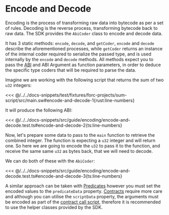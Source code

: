 # Encode and Decode

Encoding is the process of transforming raw data into bytecode as per a set of rules. Decoding is the reverse process, transforming bytecode back to raw data. The SDK provides the `AbiCoder` class to encode and decode data.

It has 3 static methods: `encode`, `decode`, and `getCoder`, `encode` and `decode` describe the aforementioned processes, while `getCoder` returns an instance of the internal coder required to serialize the passed type, and is used internally by the `encode` and `decode` methods. All methods expect you to pass the [ABI](https://docs.fuel.network/docs/specs/abi/json-abi-format/) and ABI Argument as function parameters, in order to deduce the specific type coders that will be required to parse the data.

Imagine we are working with the following script that returns the sum of two `u32` integers:

<<< @/../../docs-snippets/test/fixtures/forc-projects/sum-script/src/main.sw#encode-and-decode-1{rust:line-numbers}

It will produce the following ABI:

<<< @/../../docs-snippets/src/guide/encoding/encode-and-decode.test.ts#encode-and-decode-2{ts:line-numbers}

Now, let's prepare some data to pass to the `main` function to retrieve the combined integer. The function is expecting a `u32` integer and will return one. So here we are going to encode the `u32` to pass it to the function, and receive the same same `u32` as bytes back, that we will need to decode.

We can do both of these with the `AbiCoder`:

<<< @/../../docs-snippets/src/guide/encoding/encode-and-decode.test.ts#encode-and-decode-3{ts:line-numbers}

A similar approach can be taken with [Predicates](../predicates/index.md) however you must set the encoded values to the `predicateData` property. [Contracts](../contracts/index.md) require more care and although you can utilise the `scriptData` property, the arguments must be encoded as part of the [contract call script](https://docs.fuel.network/docs/sway/sway-program-types/smart_contracts/#calling-a-smart-contract-from-a-script), therefore it is recommended to use the helper classes provided by the SDK.